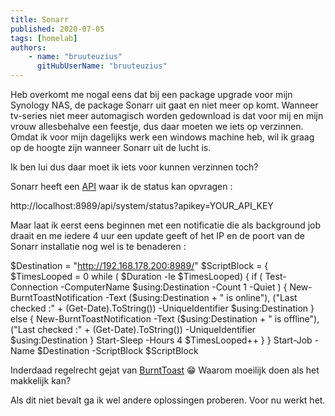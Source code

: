 ```yaml
---
title: Sonarr
published: 2020-07-05
tags: [homelab]
authors: 
    - name: "bruuteuzius"
      gitHubUserName: "bruuteuzius"
---
```


Heb overkomt me nogal eens dat bij een package upgrade voor mijn Synology NAS, de package Sonarr uit gaat en niet meer op komt. Wanneer tv-series niet meer automagisch worden gedownload is dat voor mij en mijn vrouw allesbehalve een feestje, dus daar moeten we iets op verzinnen. Omdat ik voor mijn dagelijks werk een windows machine heb, wil ik graag op de hoogte zijn wanneer Sonarr uit de lucht is.

Ik ben lui dus daar moet ik iets voor kunnen verzinnen toch?

Sonarr heeft een [API](https://github.com/Sonarr/Sonarr/wiki/API) waar ik de status kan opvragen :

http://localhost:8989/api/system/status?apikey=YOUR\_API\_KEY

Maar laat ik eerst eens beginnen met een notificatie die als background job draait en me iedere 4 uur een update geeft of het IP en de poort van de Sonarr installatie nog wel is te benaderen :

$Destination = "http://192.168.178.200:8989/"
$ScriptBlock = {
    $TimesLooped = 0
    while ( $Duration -le $TimesLooped) {
        if ( Test-Connection -ComputerName $using:Destination -Count 1 -Quiet ) {
            New-BurntToastNotification -Text ($using:Destination + " is online"), ("Last checked :" + (Get-Date).ToString())    -UniqueIdentifier $using:Destination
        }
        else {
            New-BurntToastNotification -Text ($using:Destination + " is offline"), ("Last checked :" + (Get-Date).ToString())   -UniqueIdentifier $using:Destination
        }
        Start-Sleep -Hours 4
        $TimesLooped++
    }
}
Start-Job -Name $Destination -ScriptBlock $ScriptBlock

Inderdaad regelrecht gejat van [BurntToast](https://github.com/Windos/BurntToast/tree/master/Examples/Example07) 😁 Waarom moeilijk doen als het makkelijk kan?

Als dit niet bevalt ga ik wel andere oplossingen proberen. Voor nu werkt het.

